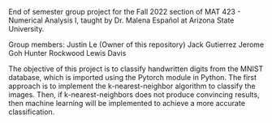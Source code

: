 End of semester group project for the Fall 2022 section of MAT 423 - Numerical Analysis I, taught by Dr. Malena Español at Arizona State University.

Group members:
Justin Le (Owner of this repository)
Jack Gutierrez
Jerome Goh
Hunter Rockwood
Lewis Davis

The objective of this project is to classify handwritten digits from the MNIST database, which is imported using the Pytorch module in Python. 
The first approach is to implement the k-nearest-neighbor algorithm to classify the images.
Then, if k-nearest-neighbors does not produce convincing results, then machine learning will be implemented to achieve a more accurate classification.
